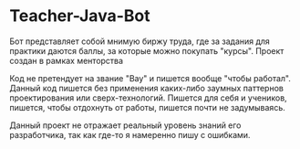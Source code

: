 # Teacher-Java-Bot
Бот представляет собой мнимую биржу труда, где за задания для практики даются баллы, за которые можно покупать "курсы". Проект создан в рамках менторства

Код не претендует на звание "Вау" и пишется вообще "чтобы работал". Данный код пишется без применения каких-либо заумных паттернов проектирования или сверх-технологий. Пишется для себя и учеников, пишется, чтобы отдохнуть от работы, пишется почти не задумываясь.

Данный проект не отражает реальный уровень знаний его разработчика, так как где-то я намеренно пишу с ошибками.
